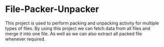 # File-Packer-Unpacker
This project is used to perform packing and unpacking activity for multiple types of files.
By using this project we can fetch data from all files and merge it into one file. As well 
as we can also extract all packed file whenever required.
